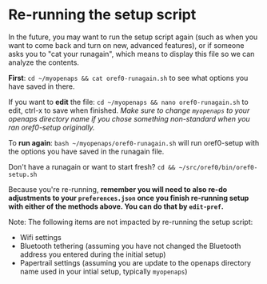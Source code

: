 # Re-running the setup script

In the future, you may want to run the setup script again (such as when you want to come back and turn on new, advanced features), or if someone asks you to "cat your runagain", which means to display this file so we can analyze the contents.

**First**: `cd ~/myopenaps && cat oref0-runagain.sh` to see what options you have saved in there.

If you want to **edit** the file: `cd ~/myopenaps && nano oref0-runagain.sh` to edit, ctrl-x to save when finished. *Make sure to change `myopenaps` to your openaps directory name if you chose something non-standard when you ran oref0-setup originally.*

To **run again**: `bash ~/myopenaps/oref0-runagain.sh` will run oref0-setup with the options you have saved in the runagain file. 

Don't have a runagain or want to start fresh? `cd && ~/src/oref0/bin/oref0-setup.sh`

Because you're re-running, **remember you will need to also re-do adjustments to your `preferences.json` once you finish re-running setup with either of the methods above. You can do that by `edit-pref`.** 

Note: The following items are not impacted by re-running the setup script:

- Wifi settings
- Bluetooth tethering (assuming you have not changed the Bluetooth address you entered during the initial setup)
- Papertrail settings (assuming you are update to the openaps directory name used in your intial setup, typically `myopenaps`)
